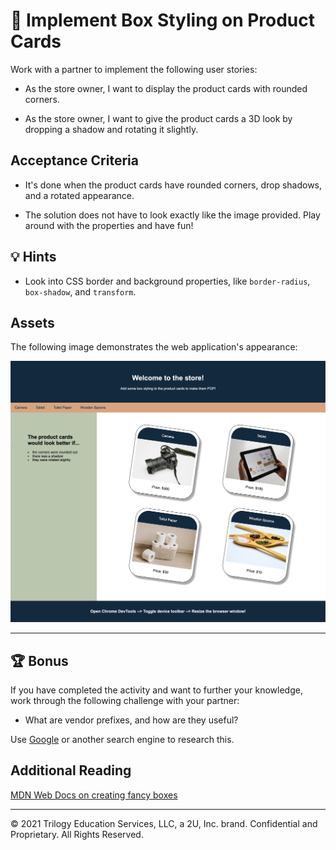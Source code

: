 # 📖 Implement Box Styling on Product Cards

Work with a partner to implement the following user stories:

- As the store owner, I want to display the product cards with rounded corners.

- As the store owner, I want to give the product cards a 3D look by dropping a shadow and rotating it slightly.

## Acceptance Criteria

- It's done when the product cards have rounded corners, drop shadows, and a rotated appearance.

- The solution does not have to look exactly like the image provided. Play around with the properties and have fun!

## 💡 Hints

- Look into CSS border and background properties, like `border-radius`, `box-shadow`, and `transform`.

## Assets

The following image demonstrates the web application's appearance:

![The product cards have rounded corners with a shadow and are rotated to the right.](./Images/01-css-box-styling.png)

---

## 🏆 Bonus

If you have completed the activity and want to further your knowledge, work through the following challenge with your partner:

- What are vendor prefixes, and how are they useful?

Use [Google](https://www.google.com) or another search engine to research this.

## Additional Reading

[MDN Web Docs on creating fancy boxes](https://developer.mozilla.org/en-US/docs/Learn/CSS/Howto/create_fancy_boxes)

---

© 2021 Trilogy Education Services, LLC, a 2U, Inc. brand. Confidential and Proprietary. All Rights Reserved.
